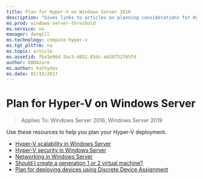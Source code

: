 ```yaml
---
title: Plan for Hyper-V on Windows Server 2016
description: "Gives links to articles on planning considerations for Hyper-V"
ms.prod: windows-server-threshold
ms.service: na
manager: dongill
ms.technology: compute-hyper-v
ms.tgt_pltfrm: na
ms.topic: article
ms.assetid: fba1e964-3ac3-4852-83dc-eb20752765fd
author: KBDAzure
ms.author: kathydav
ms.date: 02/13/2017
---
```

# Plan for Hyper-V on Windows Server

>Applies To: Windows Server 2016, Windows Server 2019

Use these resources to help you plan your Hyper-V deployment.
   
-  [Hyper-V scalability in Windows Server](plan-hyper-v-scalability-in-windows-server.md)  
-  [Hyper-V security in Windows Server](plan-hyper-v-security-in-windows-server.md)
-  [Networking in Windows Server](plan-hyper-v-networking-in-windows-server.md) 
-  [Should I create a generation 1 or 2 virtual machine?](Should-I-create-a-generation-1-or-2-virtual-machine-in-Hyper-V.md)
- [Plan for deploying devices using Discrete Device Assignment](plan-for-deploying-devices-using-discrete-device-assignment.md)
  


